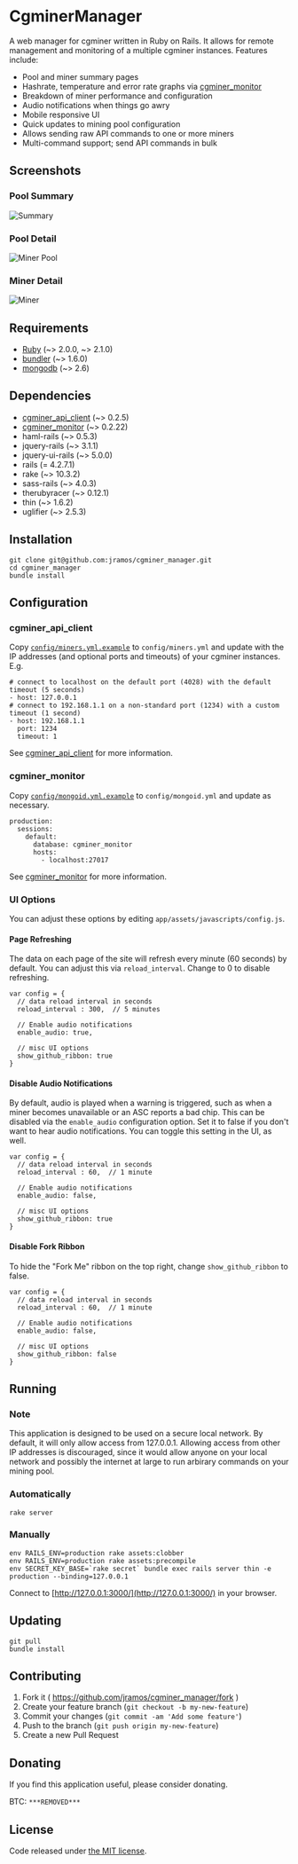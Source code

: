 # CgminerManager

A web manager for cgminer written in Ruby on Rails. It allows for remote management and monitoring of a multiple cgminer instances. Features include:

* Pool and miner summary pages
* Hashrate, temperature and error rate graphs via [cgminer_monitor](https://github.com/jramos/cgminer_monitor)
* Breakdown of miner performance and configuration
* Audio notifications when things go awry
* Mobile responsive UI
* Quick updates to mining pool configuration
* Allows sending raw API commands to one or more miners
* Multi-command support; send API commands in bulk

## Screenshots

### Pool Summary
![Summary](public/screenshots/summary.png)

### Pool Detail
![Miner Pool](public/screenshots/miner-pool.png)

### Miner Detail
![Miner](public/screenshots/miner.png)

## Requirements

* [Ruby](https://www.ruby-lang.org) (~> 2.0.0, ~> 2.1.0)
* [bundler](http://bundler.io/) (~> 1.6.0)
* [mongodb](http://www.mongodb.org/) (~> 2.6)

## Dependencies

* [cgminer\_api\_client](https://github.com/jramos/cgminer_api_client) (~> 0.2.5)
* [cgminer\_monitor](https://github.com/jramos/cgminer_monitor) (~> 0.2.22)
* haml-rails (~> 0.5.3)
* jquery-rails (~> 3.1.1)
* jquery-ui-rails (~> 5.0.0)
* rails (= 4.2.7.1)
* rake (~> 10.3.2)
* sass-rails (~> 4.0.3)
* therubyracer (~> 0.12.1)
* thin (~> 1.6.2)
* uglifier (~> 2.5.3)

## Installation

    git clone git@github.com:jramos/cgminer_manager.git
    cd cgminer_manager
    bundle install

## Configuration

### cgminer\_api\_client

Copy [``config/miners.yml.example``](https://github.com/jramos/cgminer_manager/blob/master/config/miners.yml.example) to ``config/miners.yml`` and update with the IP addresses (and optional ports and timeouts) of your cgminer instances. E.g.

    # connect to localhost on the default port (4028) with the default timeout (5 seconds)
    - host: 127.0.0.1
    # connect to 192.168.1.1 on a non-standard port (1234) with a custom timeout (1 second)
    - host: 192.168.1.1
      port: 1234
      timeout: 1

See [cgminer\_api\_client](https://github.com/jramos/cgminer_api_client#configuration) for more information.

### cgminer\_monitor

Copy [``config/mongoid.yml.example``](https://github.com/jramos/cgminer_manager/blob/master/config/mongoid.yml.example) to ``config/mongoid.yml`` and update as necessary.

    production:
      sessions:
        default:
          database: cgminer_monitor
          hosts:
            - localhost:27017

See [cgminer\_monitor](https://github.com/jramos/cgminer_monitor#configuration) for more information.

### UI Options

You can adjust these options by editing `app/assets/javascripts/config.js`.

#### Page Refreshing

The data on each page of the site will refresh every minute (60 seconds) by default. You can adjust this via `reload_interval`. Change to 0 to disable refreshing.

    var config = {
      // data reload interval in seconds
      reload_interval : 300,  // 5 minutes
    
      // Enable audio notifications
      enable_audio: true,
    
      // misc UI options
      show_github_ribbon: true
    }

#### Disable Audio Notifications

By default, audio is played when a warning is triggered, such as when a miner becomes unavailable or an ASC reports a bad chip. This can be disabled via the `enable_audio` configuration option. Set it to false if you don't want to hear audio notifications. You can toggle this setting in the UI, as well.

    var config = {
      // data reload interval in seconds
      reload_interval : 60,  // 1 minute
    
      // Enable audio notifications
      enable_audio: false,
    
      // misc UI options
      show_github_ribbon: true
    }

#### Disable Fork Ribbon

To hide the "Fork Me" ribbon on the top right, change `show_github_ribbon` to false.

    var config = {
      // data reload interval in seconds
      reload_interval : 60,  // 1 minute
    
      // Enable audio notifications
      enable_audio: false,
    
      // misc UI options
      show_github_ribbon: false
    }

## Running

### Note

This application is designed to be used on a secure local network. By default, it will only allow access from 127.0.0.1. Allowing access from other IP addresses is discouraged, since it would allow anyone on your local network and possibly the internet at large to run arbirary commands on your mining pool.

### Automatically

    rake server

### Manually

    env RAILS_ENV=production rake assets:clobber
    env RAILS_ENV=production rake assets:precompile
    env SECRET_KEY_BASE=`rake secret` bundle exec rails server thin -e production --binding=127.0.0.1

Connect to [http://127.0.0.1:3000/](http://127.0.0.1:3000/) in your browser.

## Updating

    git pull
    bundle install

## Contributing

1. Fork it ( https://github.com/jramos/cgminer_manager/fork )
2. Create your feature branch (`git checkout -b my-new-feature`)
3. Commit your changes (`git commit -am 'Add some feature'`)
4. Push to the branch (`git push origin my-new-feature`)
5. Create a new Pull Request

## Donating

If you find this application useful, please consider donating.

BTC: ``***REMOVED***``

## License

Code released under [the MIT license](LICENSE.txt).

